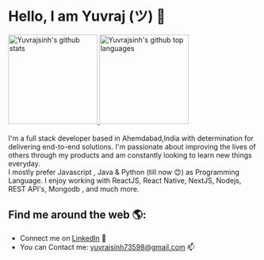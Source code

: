 


# Hello, I am Yuvraj (ツ) 👋


<a href="https://github.com/HUSS41N">
  <img height="180em" src="https://github-readme-stats.vercel.app/api?username=Yuvrajsinh05&show_icons=true&theme=merko&count_private=true" alt="Yuvrajsinh's github stats" />
  <img height="180em" src="https://github-readme-stats.vercel.app/api/top-langs/?username=Yuvrajsinh05&theme=merko&layout=compact" alt="Yuvrajsinh's github top languages" />
</a>
<br/>
<br/>
I'm a full stack developer based in Ahemdabad,India with determination for delivering end-to-end solutions. I'm passionate about improving the lives of others through my products and am constantly looking to learn new things everyday.
<br/>
I mostly prefer  Javascript , Java & Python (till now 😊) as Programming Language. 
I enjoy working with ReactJS, React Native, NextJS, Nodejs, REST API's, Mongodb , and much more.

## Find me around the web 🌎:
- Connect me on <a href="https://www.linkedin.com/in/yuvrajsinh-jadav-2041a822b/">LinkedIn</a> 💼
- You can Contact me: yuvrajsinh73598@gmail.com 📫
